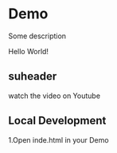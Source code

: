 # Demo

Some description

Hello World!

## suheader

watch the video on Youtube

## Local Development

1.Open inde.html in your Demo